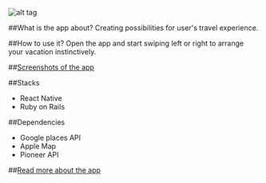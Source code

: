 ![alt tag](https://cloud.githubusercontent.com/assets/17296898/16355636/d1eee11a-3a71-11e6-8ed1-a875c65a88c1.png)

##What is the app about?
Creating possibilities for user's travel experience.

##How to use it?
Open the app and start swiping left or right to arrange your vacation instinctively.

##[Screenshots of the app](./Screenshot.md)


##Stacks
- React Native
- Ruby on Rails

##Dependencies
- Google places API
- Apple Map
- Pioneer API

##[Read more about the app](./READMORE.md)
